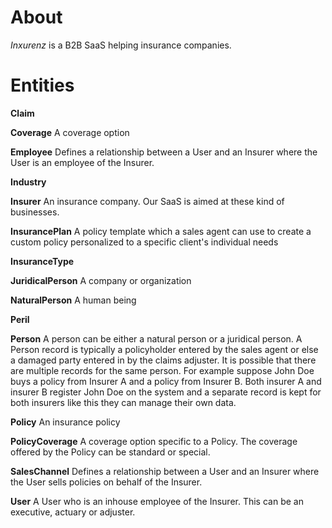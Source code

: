 
# About

*Inxurenz* is a B2B SaaS helping insurance companies.



# Entities

**Claim**

**Coverage** A coverage option

**Employee** Defines a relationship between a User and an Insurer where the User is an employee of the Insurer.

**Industry**

**Insurer** An insurance company. Our SaaS is aimed at these kind of businesses.

**InsurancePlan** A policy template which a sales agent can use to create a custom policy personalized to a specific client's individual needs

**InsuranceType**

**JuridicalPerson** A company or organization

**NaturalPerson** A human being

**Peril**

**Person** A person can be either a natural person or a juridical person. A Person record is typically a policyholder entered by the sales agent or else a damaged party entered in by the claims adjuster. It is possible that there are multiple records for the same person. For example suppose John Doe buys a policy from Insurer A and a policy from Insurer B. Both insurer A and insurer B register John Doe on the system and a separate record is kept for both insurers like this they can manage their own data.

**Policy** An insurance policy

**PolicyCoverage** A coverage option specific to a Policy. The coverage offered by the Policy can be standard or special.

**SalesChannel** Defines a relationship between a User and an Insurer where the User sells policies on behalf of the Insurer.

**User** A User who is an inhouse employee of the Insurer. This can be an executive, actuary or adjuster.